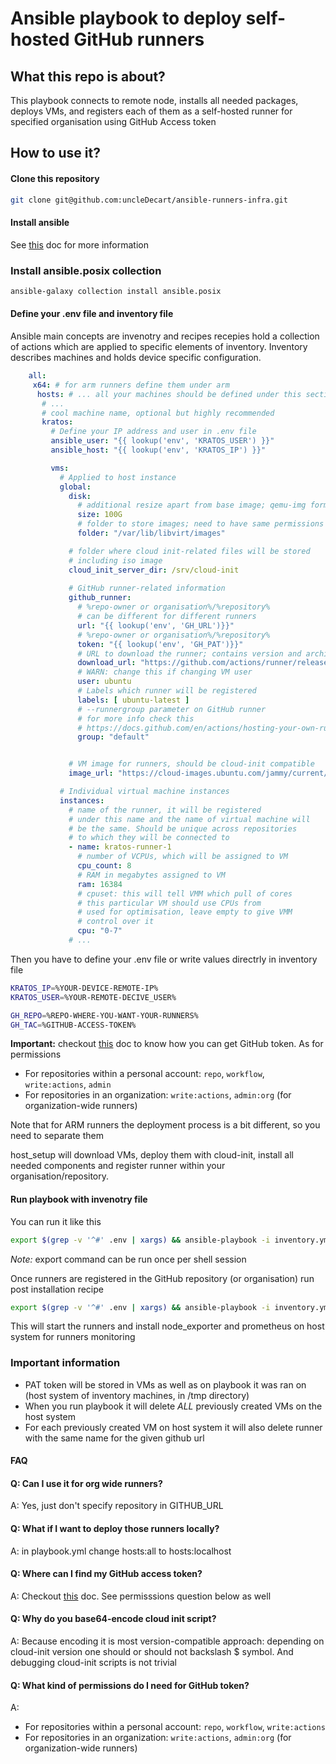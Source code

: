 # Ansible playbook to deploy self-hosted GitHub runners 

## What this repo is about?

This playbook connects to remote node, installs all needed packages,
deploys VMs, and registers each of them as a self-hosted runner for specified
organisation using GitHub Access token

## How to use it?

#### Clone this repository

```sh
git clone git@github.com:uncleDecart/ansible-runners-infra.git
```

#### Install ansible

See [this](https://docs.ansible.com/ansible/latest/installation_guide/index.html) doc for more information 

### Install ansible.posix collection

```sh
ansible-galaxy collection install ansible.posix
```

#### Define your .env file and inventory file

Ansible main concepts are invenotry and recipes recepies hold a collection of actions which are applied to
specific elements of inventory. Inventory describes machines and holds device specific configuration. 

```yaml
    all:
     x64: # for arm runners define them under arm
      hosts: # ... all your machines should be defined under this section
       # ...
       # cool machine name, optional but highly recommended
       kratos:
         # Define your IP address and user in .env file
         ansible_user: "{{ lookup('env', 'KRATOS_USER') }}"
         ansible_host: "{{ lookup('env', 'KRATOS_IP') }}"

         vms:
           # Applied to host instance
           global: 
             disk:
               # additional resize apart from base image; qemu-img format
               size: 100G 
               # folder to store images; need to have same permissions
               folder: "/var/lib/libvirt/images"

             # folder where cloud init-related files will be stored
             # including iso image
             cloud_init_server_dir: /srv/cloud-init
      
             # GitHub runner-related information
             github_runner:
               # %repo-owner or organisation%/%repository%
               # can be different for different runners
               url: "{{ lookup('env', 'GH_URL')}}"
               # %repo-owner or organisation%/%repository%
               token: "{{ lookup('env', 'GH_PAT')}}"
               # URL to download the runner; contains version and architecture
               download_url: "https://github.com/actions/runner/releases/download/v2.323.0/actions-runner-linux-x64-2.323.0.tar.gz"
               # WARN: change this if changing VM user
               user: ubuntu 
               # Labels which runner will be registered
               labels: [ ubuntu-latest ]
               # --runnergroup parameter on GitHub runner
               # for more info check this
               # https://docs.github.com/en/actions/hosting-your-own-runners/managing-self-hosted-runners/managing-access-to-self-hosted-runners-using-groups#automatically-adding-a-self-hosted-runner-to-a-group
               group: "default"


             # VM image for runners, should be cloud-init compatible
             image_url: "https://cloud-images.ubuntu.com/jammy/current/jammy-server-cloudimg-amd64-disk-kvm.img"

           # Individual virtual machine instances
           instances: 
             # name of the runner, it will be registered
             # under this name and the name of virtual machine will
             # be the same. Should be unique across repositories
             # to which they will be connected to
             - name: kratos-runner-1
               # number of VCPUs, which will be assigned to VM
               cpu_count: 8
               # RAM in megabytes assigned to VM
               ram: 16384
               # cpuset: this will tell VMM which pull of cores
               # this particular VM should use CPUs from
               # used for optimisation, leave empty to give VMM
               # control over it
               cpu: "0-7"
             # ...
```

Then you have to define your .env file or write values directrly in inventory file

```sh
KRATOS_IP=%YOUR-DEVICE-REMOTE-IP%
KRATOS_USER=%YOUR-REMOTE-DECIVE_USER%

GH_REPO=%REPO-WHERE-YOU-WANT-YOUR-RUNNERS%
GH_TAC=%GITHUB-ACCESS-TOKEN%
```

**Important:** checkout [this](https://docs.github.com/en/authentication/keeping-your-account-and-data-secure/managing-your-personal-access-tokens#creating-a-fine-grained-personal-access-token) doc to know how you can get GitHub token. As for permissions

- For repositories within a personal account: `repo`, `workflow`, `write:actions`, `admin`
- For repositories in an organization: `write:actions`, `admin:org` (for organization-wide runners)

Note that for ARM runners the deployment process is a bit different,
so you need to separate them 

host_setup will download VMs, deploy them with cloud-init, install all needed
components and register runner within your organisation/repository.

#### Run playbook with invenotry file 
You can run it like this

```sh
export $(grep -v '^#' .env | xargs) && ansible-playbook -i inventory.yml playbook.yml
```

*Note:* export command can be run once per shell session

Once runners are registered in the GitHub repository (or organisation) run post installation recipe

```sh
export $(grep -v '^#' .env | xargs) && ansible-playbook -i inventory.yml postinst.yml
```

This will start the runners and install node_exporter and prometheus on host system
for runners monitoring

### Important information

- PAT token will be stored in VMs as well as on playbook it was ran on (host system of inventory machines, in /tmp directory)
- When you run playbook it will delete _ALL_ previously created VMs on the host system
- For each previously created VM on host system it will also delete runner with the same name for the given github url

#### FAQ

#### Q: Can I use it for org wide runners?

A: Yes, just don't specify repository in GITHUB_URL

#### Q: What if I want to deploy those runners locally?
A: in playbook.yml change hosts:all to hosts:localhost

#### Q: Where can I find my GitHub access token?
A: Checkout [this](https://docs.github.com/en/authentication/keeping-your-account-and-data-secure/managing-your-personal-access-tokens#creating-a-fine-grained-personal-access-token) doc. See permisssions question below as well

#### Q: Why do you base64-encode cloud init script?
A: Because encoding it is most version-compatible approach: depending on cloud-init version
one should or should not backslash $ symbol. And debugging cloud-init scripts is not trivial

#### Q: What kind of permissions do I need for GitHub token?
A:
- For repositories within a personal account: `repo`, `workflow`, `write:actions`
- For repositories in an organization: `write:actions`, `admin:org` (for organization-wide runners)
